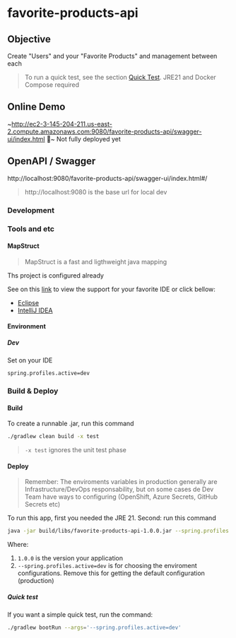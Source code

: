 # favorite-products-api

## Objective

Create "Users" and your "Favorite Products" and management between each

> To run a quick test, see the section [Quick Test](#quick-test). JRE21 and Docker Compose required

## Online Demo

~http://ec2-3-145-204-211.us-east-2.compute.amazonaws.com:9080/favorite-products-api/swagger-ui/index.html 🚀~ Not fully deployed yet

## OpenAPI / Swagger

http://localhost:9080/favorite-products-api/swagger-ui/index.html#/

>http://localhost:9080 is the base url for local dev

### Development

### Tools and etc

#### MapStruct

>MapStruct is a fast and ligthweight java mapping

Ths project is configured already

See on this [link](https://mapstruct.org/documentation/ide-support/) to view the support for your favorite IDE or click bellow:

 - [Eclipse](https://mapstruct.org/documentation/ide-support/#eclipse)
 - [IntelliJ IDEA](https://mapstruct.org/documentation/ide-support/#intellij-idea)

#### Environment

##### Dev

Set on your IDE

```
spring.profiles.active=dev

```

### Build & Deploy

#### Build

To create a runnable .jar, run this command

```bash
./gradlew clean build -x test
```

> ```-x test``` ignores the unit test phase


#### Deploy

> Remember: The enviroments variables in production generally are Infrastructure/DevOps responsability, but on some cases de Dev Team have ways to configuring (OpenShift, Azure Secrets, GitHub Secrets etc)

To run this app, first you needed the JRE 21.
Second: run this command

```bash
java -jar build/libs/favorite-products-api-1.0.0.jar --spring.profiles.active=dev
```

Where:

1. ```1.0.0``` is the version your application
2. ```--spring.profiles.active=dev``` is for choosing the enviroment configurations. Remove this for getting the default configuration (production)


##### Quick test

If you want a simple quick test, run the command:


```bash
./gradlew bootRun --args='--spring.profiles.active=dev'
```

